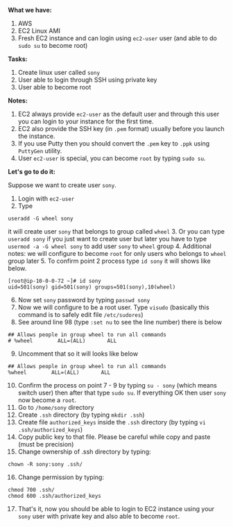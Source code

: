 **What we have:**

1. AWS
2. EC2 Linux AMI
3. Fresh EC2 instance and can login using `ec2-user` user (and able to do `sudo su` to become root)

**Tasks:**

1. Create linux user called `sony`
2. User able to login through SSH using private key
3. User able to become root

**Notes:**

1. EC2 always provide `ec2-user` as the default user and through this user you can login to your instance for the first time.
2. EC2 also provide the SSH key (in `.pem` format) usually before you launch the instance.
3. If you use Putty then you should convert the `.pem` key to `.ppk` using `PuttyGen` utility.
4. User `ec2-user` is special, you can become `root` by typing `sudo su`.

**Let's go to do it:**

Suppose we want to create user `sony`.

1. Login with `ec2-user`
2. Type

  ```
  useradd -G wheel sony
  ```
  it will create user `sony` that belongs to group called `wheel`
3. Or you can type `useradd sony` if you just want to create user but later you have to type `usermod -a -G wheel sony` to add user `sony` to `wheel` group
4. Additional notes: we will configure to become `root` for only users who belongs to `wheel` group later
5. To confirm point 2 process type `id sony` it will shows like below.

  ```
  [root@ip-10-0-0-72 ~]# id sony
  uid=501(sony) gid=501(sony) groups=501(sony),10(wheel)
  ```
6. Now set `sony` password by typing `passwd sony`
7. Now we will configure to be a root user. Type `visudo` (basically this command is to safely edit file `/etc/sudores`)
8. See around line 98 (type `:set nu` to see the line number) there is below

  ```
  ## Allows people in group wheel to run all commands
  # %wheel        ALL=(ALL)       ALL
  ```
9. Uncomment that so it will looks like below
  
  ```
  ## Allows people in group wheel to run all commands
  %wheel        ALL=(ALL)       ALL
  ```
10. Confirm the process on point 7 - 9 by typing `su - sony` (which means switch user) then after that type `sudo su`. If everything OK then user `sony` now become a `root`.
11. Go to `/home/sony` directory
12. Create `.ssh` directory (by typing `mkdir .ssh`)
13. Create file `authorized_keys` inside the `.ssh` directory (by typing `vi .ssh/authorized_keys`)
14. Copy public key to that file. Please be careful while copy and paste (must be precision)
15. Change ownership of .ssh directory by typing:

  ```
  chown -R sony:sony .ssh/
  ```
16. Change permission by typing:
  
  ```
  chmod 700 .ssh/
  chmod 600 .ssh/authorized_keys
  ```
17. That's it, now you should be able to login to EC2 instance using your `sony` user with private key and also able to become `root`.

 

